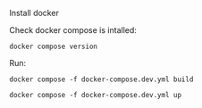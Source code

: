Install docker

Check docker compose is intalled:

`docker compose version`

Run:

`docker compose -f docker-compose.dev.yml build`

`docker compose -f docker-compose.dev.yml up`